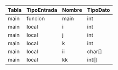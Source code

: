 | Tabla | TipoEntrada | Nombre | TipoDato |
| ----- | ----------- | ------ | -------- |
| main  | funcion     | main   | int      |
| main  | local       | i      | int      |
| main  | local       | j      | int      |
| main  | local       | k      | int      |
| main  | local       | ii     | char[]   |
| main  | local       | kk     | int[]    |

